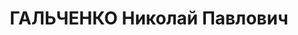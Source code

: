---
title: ГАЛЬЧЕНКО Николай Павлович
description: 1904 р. н., с. Горби Глобинського р-ну Харківської (нині Полтавської)
  обл., українець, освіта початкова. Проживав у м. Прилуки, завідувач райфінвідді=лу
  м. Прилуки. Заарештований 11.09.1937 р. За вироком ВК ВС СРСР від 20.11.1937 р.
  за ст.ст. 54=7, 54-8, 54-11 КК УРСР засуджений до ВМП. Розстріляний 21.11.1937 р.
  у м. Київ. Реабілітований 05.11.1957 р. (ГДА СБ України, м. Чернігів. - Спр. 4285-п).
---